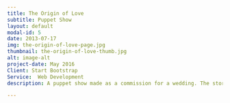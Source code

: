```yaml
---
title: The Origin of Love
subtitle: Puppet Show
layout: default
modal-id: 5
date: 2013-07-17
img: the-origin-of-love-page.jpg
thumbnail: the-origin-of-love-thumb.jpg
alt: image-alt
project-date: May 2016
Client: Start Bootstrap
Service:  Web Development
description: A puppet show made as a commission for a wedding. The story is based on an extract from Plato's writings on "The Origin of Love". Performed for a beautiful wedding in the Stroud Valleys and also through Owlpen Manor wedding fair. Available for hire for any weddings or loving occasions

---
```

